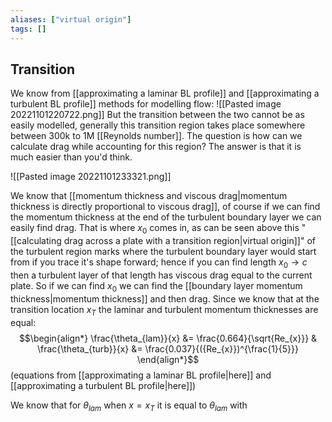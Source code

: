 ```yaml
---
aliases: ["virtual origin"]
tags: []
---
```


## Transition
We know from [[approximating a laminar BL profile]] and [[approximating a turbulent BL profile]] methods for modelling flow:
![[Pasted image 20221101220722.png]]
But the transition between the two cannot be as easily modelled, generally this transition region takes place somewhere between 300k to 1M [[Reynolds number]]. The question is how can we calculate drag while accounting for this region? The answer is that it is much easier than you'd think.

![[Pasted image 20221101233321.png]]

We know that [[momentum thickness and viscous drag|momentum thickness is directly proportional to viscous drag]], of course if we can find the momentum thickness at the end of the turbulent boundary layer we can easily find drag. That is where $x_{0}$ comes in, as can be seen above this "[[calculating drag across a plate with a transition region|virtual origin]]" of the turbulent region marks where the turbulent boundary layer would start from if you trace it's shape forward; hence if you can find length $x_{0}\to c$ then a turbulent layer of that length has viscous drag equal to the current plate.
So if we can find $x_{0}$ we can find the [[boundary layer momentum thickness|momentum thickness]] and then drag. Since we know that at the transition location $x_{T}$ the laminar and turbulent momentum thicknesses are equal:
$$\begin{align*}
\frac{\theta_{lam}}{x} &= \frac{0.664}{\sqrt{Re_{x}}} & \frac{\theta_{turb}}{x} &= \frac{0.037}{({Re_{x}})^{\frac{1}{5}}}
\end{align*}$$
(equations from [[approximating a laminar BL profile|here]] and [[approximating a turbulent BL profile|here]])

We know that for $\theta_{lam}$ when $x=x_{T}$ it is equal to $\theta_{lam}$ with 


